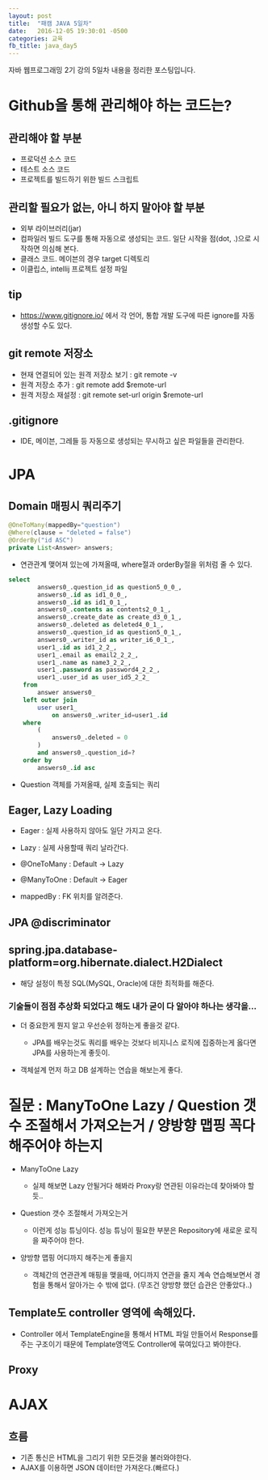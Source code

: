 ```yaml
---
layout: post
title:  "패캠 JAVA 5일차"
date:   2016-12-05 19:30:01 -0500
categories: 교육
fb_title: java_day5
---
```


자바 웹프로그래밍 2기 강의 5일차 내용을 정리한 포스팅입니다.

# Github을 통해 관리해야 하는 코드는?
## 관리해야 할 부분
* 프로덕션 소스 코드
* 테스트 소스 코드
* 프로젝트를 빌드하기 위한 빌드 스크립트

## 관리할 필요가 없는, 아니 하지 말아야 할 부분
* 외부 라이브러리(jar)
* 컴파일러 빌드 도구를 통해 자동으로 생성되는 코드. 일단 시작을 점(dot, .)으로 시작하면 의심해 본다.
* 클래스 코드. 메이븐의 경우 target 디렉토리
* 이클립스, intellij 프로젝트 설정 파일

## tip
* https://www.gitignore.io/ 에서 각 언어, 통합 개발 도구에 따른 ignore를 자동 생성할 수도 있다.

## git remote 저장소
* 현재 연결되어 있는 원격 저장소 보기 : git remote -v
* 원격 저장소 추가 : git remote add $remote-url
* 원격 저장소 재설정 : git remote set-url origin $remote-url

## .gitignore

* IDE, 메이븐, 그레들 등 자동으로 생성되는 무시하고 싶은 파일들을 관리한다.


# JPA

## Domain 매핑시 쿼리주기

``` java
@OneToMany(mappedBy="question")
@Where(clause = "deleted = false")
@OrderBy("id ASC")
private List<Answer> answers;
```

* 연관관계 맺어져 있는에 가져올때, where절과 orderBy절을 위처럼 줄 수 있다.

``` sql
select
        answers0_.question_id as question5_0_0_,
        answers0_.id as id1_0_0_,
        answers0_.id as id1_0_1_,
        answers0_.contents as contents2_0_1_,
        answers0_.create_date as create_d3_0_1_,
        answers0_.deleted as deleted4_0_1_,
        answers0_.question_id as question5_0_1_,
        answers0_.writer_id as writer_i6_0_1_,
        user1_.id as id1_2_2_,
        user1_.email as email2_2_2_,
        user1_.name as name3_2_2_,
        user1_.password as password4_2_2_,
        user1_.user_id as user_id5_2_2_
    from
        answer answers0_
    left outer join
        user user1_
            on answers0_.writer_id=user1_.id
    where
        (
            answers0_.deleted = 0
        )
        and answers0_.question_id=?
    order by
        answers0_.id asc
```

* Question 객체를 가져올때, 실제 호출되는 쿼리

## Eager, Lazy Loading

* Eager : 실제 사용하지 않아도 일단 가지고 온다.
* Lazy : 실제 사용할때 쿼리 날라간다.

* @OneToMany : Default -> Lazy
* @ManyToOne : Default -> Eager
* mappedBy : FK 위치를 알려준다.

## JPA @discriminator

## spring.jpa.database-platform=org.hibernate.dialect.H2Dialect

* 해당 설정이 특정 SQL(MySQL, Oracle)에 대한 최적화를 해준다.

### 기술들이 점점 추상화 되었다고 해도 내가 굳이 다 알아야 하나는 생각을...

* 더 중요한게 뭔지 알고 우선순위 정하는게 좋을것 같다.
  - JPA를 배우는것도 쿼리를 배우는 것보다 비지니스 로직에 집중하는게 옳다면 JPA를 사용하는게 좋듯이.

* 객체설계 먼저 하고 DB 설계하는 연습을 해보는게 좋다.


# 질문 : ManyToOne Lazy / Question 갯수 조절해서 가져오는거 / 양방향 맵핑 꼭다해주어야 하는지

* ManyToOne Lazy
  - 실제 해보면 Lazy 안될거다 해봐라 Proxy랑 연관된 이유라는데 찾아봐야 할 듯..

* Question 갯수 조절해서 가져오는거
  - 이런게 성능 튜닝이다. 성능 튜닝이 필요한 부분은 Repository에 새로운 로직을 짜주어야 한다.

* 양방향 맵핑 어디까지 해주는게 좋을지
  - 객체간의 연관관계 매핑을 맺을때, 어디까지 연관을 줄지 계속 연습해보면서 경험을 통해서 알아가는 수 밖에 없다. (무조건 양방향 했던 습관은 안좋았다..)


## Template도 controller 영역에 속해있다.

* Controller 에서 TemplateEngine을 통해서 HTML 파일 만들어서 Response를 주는 구조이기 때문에 Template영역도 Controller에 묶여있다고 봐야한다.

## Proxy


# AJAX

## 흐름

- 기존 통신은 HTML을 그리기 위한 모든것을 불러와야한다.
- AJAX를 이용하면 JSON 데이터만 가져온다.(빠르다.)
